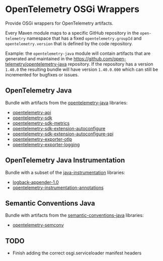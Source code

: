 # OpenTelemetry OSGi Wrappers

Provide OSGi wrappers for OpenTelemetry artifacts.

Every Maven module maps to a specific GitHub repository in the `open-telemetry` namespace that has a fixed `opentelemetry.groupId` and `opentelemetry.version` that is defined by the code repository.

Example: the `opentelemetry-java` module will contain artifacts that are generated and maintained in the https://github.com/open-telemetry/opentelemetry-java repository. If the repository has a version `1.40.0` the resulting bundle will have version `1.40.0.000` which can still be incremented for bugfixes or issues.

## OpenTelemetry Java

Bundle with artifacts from the [opentelemetry-java](https://github.com/open-telemetry/opentelemetry-java) libraries:

* [opentelemetry-api](https://github.com/open-telemetry/opentelemetry-java/tree/main/api/all)
* [opentelemetry-sdk](https://github.com/open-telemetry/opentelemetry-java/tree/main/sdk/all)
* [opentelemetry-sdk-metrics](https://github.com/open-telemetry/opentelemetry-java/tree/main/sdk/metrics)
* [opentelemetry-sdk-extension-autoconfigure](https://github.com/open-telemetry/opentelemetry-java/tree/main/sdk-extensions/autoconfigure)
* [opentelemetry-sdk-extension-autoconfigure-spi](https://github.com/open-telemetry/opentelemetry-java/tree/main/sdk-extensions/autoconfigure-spi)
* [opentelemetry-exporter-otlp](https://github.com/open-telemetry/opentelemetry-java/tree/main/exporters/logging-otlp)
* [opentelemetry-exporter-logging](https://github.com/open-telemetry/opentelemetry-java/tree/main/exporters/logging)

## OpenTelemetry Java Instrumentation

Bundle with a subset of the [java-instrumentation](https://github.com/open-telemetry/opentelemetry-java-instrumentation) libraries:

* [logback-appender-1.0](https://github.com/open-telemetry/opentelemetry-java-instrumentation/tree/main/instrumentation/logback/logback-appender-1.0/library)
* [opentelemetry-instrumentation-annotations](https://github.com/open-telemetry/opentelemetry-java-instrumentation/tree/main/instrumentation-annotations/src/main/java/io/opentelemetry/instrumentation/annotations)

## Semantic Conventions Java

Bundle with artifacts from the [semantic-conventions-java](https://github.com/open-telemetry/semantic-conventions-java) libraries:

* [opentelemetry-semconv](https://github.com/open-telemetry/semantic-conventions-java/tree/main/semconv)

## TODO

- Finish adding the correct osgi.serviceloader manifest headers
